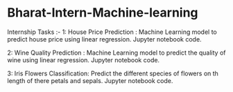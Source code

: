 # Bharat-Intern-Machine-learning
Internship Tasks :-
1: House Price Prediction : Machine Learning model to predict house price using linear regression. Jupyter notebook code.

2: Wine Quality Prediction : Machine Learning model to predict the quality of wine using linear regression. Jupyter notebook code.

3: Iris Flowers Classification: Predict the different species of flowers on th length of there petals and sepals. Jupyter notebook code.
